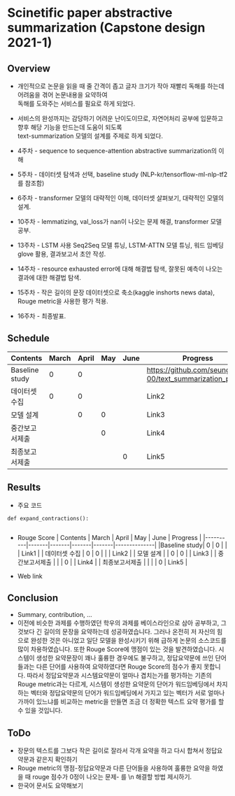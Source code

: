 # Scinetific paper abstractive summarization (Capstone design 2021-1)
## Overview
* 개인적으로 논문을 읽을 때 줄 간격이 좁고 글자 크기가 작아 재빨리 독해를 하는데 어려움을 겪어 논문내용을 요약하여 \
독해를 도와주는 서비스를 필요로 하게 되었다.
* 서비스의 완성까지는 감당하기 어려운 난이도이므로, 자연어처리 공부에 입문하고 향후 해당 기능을 만드는데 도움이 되도록 \
 text-summarization 모델의 설계를 주제로 하게 되었다.
 
* 4주차 - sequence to sequence-attention abstractive summarization의 이해
* 5주차 - 데이터셋 탐색과 선택, baseline study (NLP-kr/tensorflow-ml-nlp-tf2를 참조함)
* 6주차 - transformer 모델의 대략적인 이해, 데이터셋 살펴보기, 대략적인 모델의 설계.
* 10주차 - lemmatizing, val_loss가 nan이 나오는 문제 해결, transformer 모델 공부.
* 13주차 - LSTM 사용 Seq2Seq 모델 튜닝, LSTM-ATTN 모델 튜닝, 워드 임베딩 glove 활용, 결과보고서 초안 작성.
* 14주차 - resource exhausted error에 대해 해결법 탐색, 잘못된 예측이 나오는 결과에 대한 해결법 탐색. 
* 15주차 - 작은 길이의 문장 데이터셋으로 축소(kaggle inshorts news data), Rouge metric을 사용한 평가 적용.
* 16주차 - 최종발표.


## Schedule
| Contents | March | April |  May  | June  |   Progress   |
|----------|-------|-------|-------|-------|--------------|
|Baseline study|    0   |    0   |       |       |    https://github.com/seung-00/text_summarization_project    |
|  데이터셋 수집  |  0     |   0    |       |       |     Link2    |
|  모델 설계  |       |   0    |    0   |       |     Link3    |
|  중간보고서제출  |       |       |    0   |       |     Link4    |
| 최종보고서제출 |       |      |       |     0  |     Link5    |

## Results
* 주요 코드
``` python3
def expand_contractions():
 
```
* Rouge Score
| Contents | March | April |  May  | June  |   Progress   |
|----------|-------|-------|-------|-------|--------------|
|Baseline study|    0   |    0   |       |       |     Link1    |
|  데이터셋 수집  |  0     |   0    |       |       |     Link2    |
|  모델 설계  |       |   0    |    0   |       |     Link3    |
|  중간보고서제출  |       |       |    0   |       |     Link4    |
| 최종보고서제출 |       |      |       |     0  |     Link5    |


* Web link



## Conclusion
* Summary, contribution, ...
* 이전에 비슷한 과제를 수행하였던 학우의 과제를 베이스라인으로 삼아 공부하고, 그것보다 긴 길이의 문장을 요약하는데 성공하였습니다. 그러나 온전히 저 자신의 힘으로 완성한 것은 아니었고 일단 모델을 완성시키기 위해 급하게 논문의 소스코드를 많이 차용하였습니다.
또한 Rouge Score에 맹점이 있는 것을 발견하였습니다. 시스템이 생성한 요약문장이 꽤나 훌륭한 경우에도 불구하고, 정답요약문에 쓰인 단어들과는 다른 단어를 사용하여 요약하였다면 Rouge Score의 점수가 좋지 못합니다. 따라서 정답요약문과 시스템요약문이 얼마나 겹치는가를 평가하는 기존의 Rouge metric과는 다르게, 시스템이 생성한 요약문의 단어가 워드임베딩에서 차지하는 벡터와 정답요약문의 단어가 워드임베딩에서 가지고 있는 벡터가 서로 얼마나 가까이 있느냐를 비교하는 metric을 만들면 조금 더 정확한 텍스트 요약 평가를 할 수 있을 것입니다.   

## ToDo
* 장문의 텍스트를 그보다 작은 길이로 잘라서 각개 요약을 하고 다시 합쳐서 정답요약문과 같은지 확인하기
* Rouge metric의 맹점-정답요약문과 다른 단어들을 사용하여 훌륭한 요약을 하였을 때 rouge 점수가 0정이 나오는 문제- 를 \n
해결할 방법 제시하기. 
* 한국어 문서도 요약해보기

